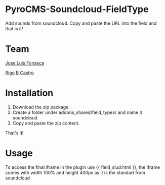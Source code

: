 PyroCMS-Soundcloud-FieldType
===========================

Add sounds from soundcloud. Copy and paste the URL into the field and that is it!


Team
===========================

[Jose Luis Fonseca](http://josefonseca.me)

[Rigo B Castro](http://twitter.com/rigobcastro)


Installation
===========================

1. Download the zip package
2. Create a folder under addons_shared/field_types/ and name it soundcloud
3. Copy and paste the zip content.

That's it!


Usage
===========================
To access the final iframe in the plugin use {{ field_slud:html }}, the iframe comes with width 100% and height 400px as it is the standart from soundcloud
